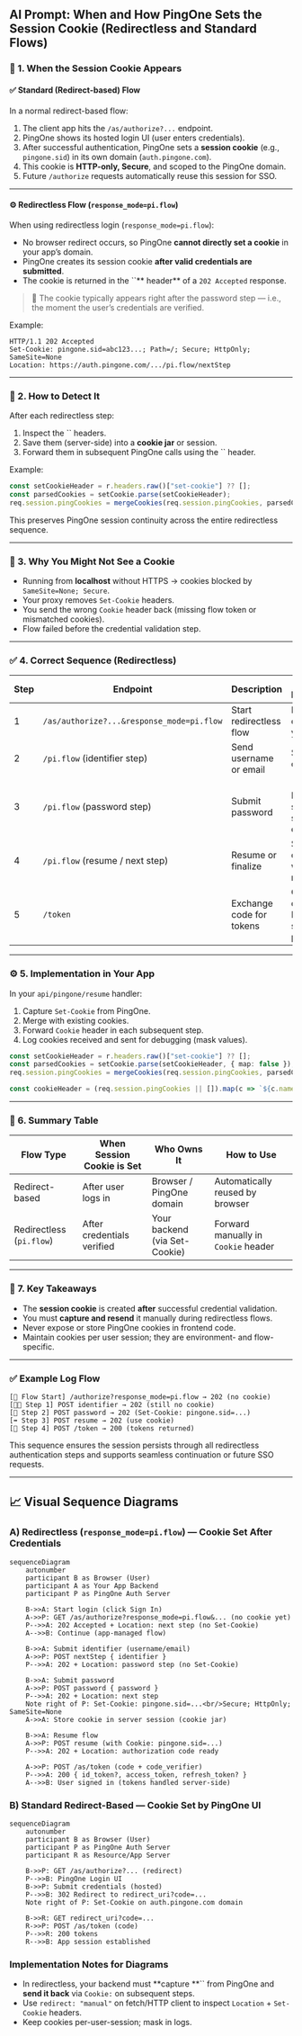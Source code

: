 ## AI Prompt: When and How PingOne Sets the Session Cookie (Redirectless and Standard Flows)

### 🧩 1. When the Session Cookie Appears

#### ✅ Standard (Redirect-based) Flow

In a normal redirect-based flow:

1. The client app hits the `/as/authorize?...` endpoint.
2. PingOne shows its hosted login UI (user enters credentials).
3. After successful authentication, PingOne sets a **session cookie** (e.g., `pingone.sid`) in its own domain (`auth.pingone.com`).
4. This cookie is **HTTP-only, Secure**, and scoped to the PingOne domain.
5. Future `/authorize` requests automatically reuse this session for SSO.

---

#### ⚙️ Redirectless Flow (`response_mode=pi.flow`)

When using redirectless login (`response_mode=pi.flow`):

- No browser redirect occurs, so PingOne **cannot directly set a cookie** in your app’s domain.
- PingOne creates its session cookie **after valid credentials are submitted**.
- The cookie is returned in the ``** header** of a `202 Accepted` response.

> 🧠 The cookie typically appears right after the password step — i.e., the moment the user’s credentials are verified.

Example:

```http
HTTP/1.1 202 Accepted
Set-Cookie: pingone.sid=abc123...; Path=/; Secure; HttpOnly; SameSite=None
Location: https://auth.pingone.com/.../pi.flow/nextStep
```

---

### 🔐 2. How to Detect It

After each redirectless step:

1. Inspect the `` headers.
2. Save them (server-side) into a **cookie jar** or session.
3. Forward them in subsequent PingOne calls using the `` header.

Example:

```js
const setCookieHeader = r.headers.raw()["set-cookie"] ?? [];
const parsedCookies = setCookie.parse(setCookieHeader);
req.session.pingCookies = mergeCookies(req.session.pingCookies, parsedCookies);
```

This preserves PingOne session continuity across the entire redirectless sequence.

---

### 🧠 3. Why You Might Not See a Cookie

- Running from **localhost** without HTTPS → cookies blocked by `SameSite=None; Secure`.
- Your proxy removes `Set-Cookie` headers.
- You send the wrong `Cookie` header back (missing flow token or mismatched cookies).
- Flow failed before the credential validation step.

---

### ✅ 4. Correct Sequence (Redirectless)

| Step | Endpoint                                  | Description              | Cookie Behavior                           |
| ---- | ----------------------------------------- | ------------------------ | ----------------------------------------- |
| 1    | `/as/authorize?...&response_mode=pi.flow` | Start redirectless flow  | No cookie yet                             |
| 2    | `/pi.flow` (identifier step)              | Send username or email   | Still no cookie                           |
| 3    | `/pi.flow` (password step)                | Submit password          | 🔹 PingOne sets session cookie            |
| 4    | `/pi.flow` (resume / next step)           | Resume or finalize       | Send cookie with request                  |
| 5    | `/token`                                  | Exchange code for tokens | Cookie optional; PingOne session persists |

---

### ⚙️ 5. Implementation in Your App

In your `api/pingone/resume` handler:

1. Capture `Set-Cookie` from PingOne.
2. Merge with existing cookies.
3. Forward `Cookie` header in each subsequent step.
4. Log cookies received and sent for debugging (mask values).

```ts
const setCookieHeader = r.headers.raw()["set-cookie"] ?? [];
const parsedCookies = setCookie.parse(setCookieHeader, { map: false });
req.session.pingCookies = mergeCookies(req.session.pingCookies, parsedCookies);

const cookieHeader = (req.session.pingCookies || []).map(c => `${c.name}=${c.value}`).join('; ');
```

---

### 🔄 6. Summary Table

| Flow Type                | When Session Cookie is Set | Who Owns It                   | How to Use                          |
| ------------------------ | -------------------------- | ----------------------------- | ----------------------------------- |
| Redirect-based           | After user logs in         | Browser / PingOne domain      | Automatically reused by browser     |
| Redirectless (`pi.flow`) | After credentials verified | Your backend (via Set-Cookie) | Forward manually in `Cookie` header |

---

### 🧭 7. Key Takeaways

- The **session cookie** is created **after** successful credential validation.
- You must **capture and resend** it manually during redirectless flows.
- Never expose or store PingOne cookies in frontend code.
- Maintain cookies per user session; they are environment- and flow-specific.

---

### ✅ Example Log Flow

```
[🔄 Flow Start] /authorize?response_mode=pi.flow → 202 (no cookie)
[🧑‍💻 Step 1] POST identifier → 202 (still no cookie)
[🔐 Step 2] POST password → 202 (Set-Cookie: pingone.sid=...)
[➡️ Step 3] POST resume → 202 (use cookie)
[🏁 Step 4] POST /token → 200 (tokens returned)
```

This sequence ensures the session persists through all redirectless authentication steps and supports seamless continuation or future SSO requests.



---

## 📈 Visual Sequence Diagrams

### A) Redirectless (`response_mode=pi.flow`) — Cookie Set After Credentials

```mermaid
sequenceDiagram
    autonumber
    participant B as Browser (User)
    participant A as Your App Backend
    participant P as PingOne Auth Server

    B->>A: Start login (click Sign In)
    A->>P: GET /as/authorize?response_mode=pi.flow&... (no cookie yet)
    P-->>A: 202 Accepted + Location: next step (no Set-Cookie)
    A-->>B: Continue (app-managed flow)

    B->>A: Submit identifier (username/email)
    A->>P: POST nextStep { identifier }
    P-->>A: 202 + Location: password step (no Set-Cookie)

    B->>A: Submit password
    A->>P: POST password { password }
    P-->>A: 202 + Location: next step
    Note right of P: Set-Cookie: pingone.sid=...<br/>Secure; HttpOnly; SameSite=None
    A->>A: Store cookie in server session (cookie jar)

    B->>A: Resume flow
    A->>P: POST resume (with Cookie: pingone.sid=...)
    P-->>A: 202 + Location: authorization code ready

    A->>P: POST /as/token (code + code_verifier)
    P-->>A: 200 { id_token?, access_token, refresh_token? }
    A-->>B: User signed in (tokens handled server-side)
```

### B) Standard Redirect-Based — Cookie Set by PingOne UI

```mermaid
sequenceDiagram
    autonumber
    participant B as Browser (User)
    participant P as PingOne Auth Server
    participant R as Resource/App Server

    B->>P: GET /as/authorize?... (redirect)
    P-->>B: PingOne Login UI
    B->>P: Submit credentials (hosted)
    P-->>B: 302 Redirect to redirect_uri?code=... 
    Note right of P: Set-Cookie on auth.pingone.com domain

    B->>R: GET redirect_uri?code=...
    R->>P: POST /as/token (code)
    P-->>R: 200 tokens
    R-->>B: App session established
```

### Implementation Notes for Diagrams

- In redirectless, your backend must **capture **`` from PingOne and **send it back** via `Cookie:` on subsequent steps.
- Use `redirect: "manual"` on fetch/HTTP client to inspect `Location` + `Set-Cookie` headers.
- Keep cookies per-user-session; mask in logs.

